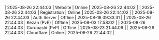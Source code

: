 | 2025-08-26 22:44:03 | Website | Online | 2025-08-26 22:44:02 |
| 2025-08-26 22:44:03 | Registration | Online | 2025-08-26 22:44:02 |
| 2025-08-26 22:44:03 | Auth Server | Offline | 2025-08-18 09:33:31 |
| 2025-08-26 22:44:03 | Kezan (PvE) | Offline | 2025-08-03 17:58:02 |
| 2025-08-26 22:44:03 | Gurubashi (PvP) | Offline | 2025-08-23 21:44:06 |
| 2025-08-26 22:44:03 | Cloudflare | Online | 2025-08-26 22:44:02 |
